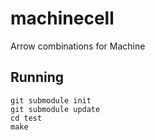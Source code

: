 machinecell
===========

Arrow combinations for Machine

Running
---------------
    git submodule init
    git submodule update
    cd test
    make

